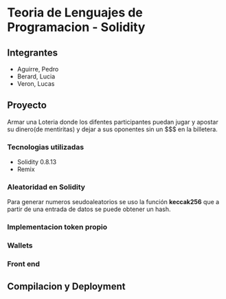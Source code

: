 # Teoria de Lenguajes de Programacion - Solidity 

## Integrantes
- Aguirre, Pedro
- Berard, Lucia
- Veron, Lucas

## Proyecto
Armar una Loteria donde los difentes participantes puedan jugar y apostar su dinero(de mentiritas) y dejar a sus oponentes sin un $$$ en la billetera.

### Tecnologias utilizadas
* Solidity 0.8.13
* Remix

### Aleatoridad en Solidity 
Para generar numeros seudoaleatorios se uso la función <b>keccak256</b> que a partir de una entrada de datos se puede obtener un hash.

### Implementacion token propio

### Wallets

### Front end 


## Compilacion y Deployment
